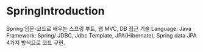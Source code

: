 # SpringIntroduction
Spring 입문-코드로 배우는 스프링 부트, 웹 MVC, DB 접근 기술
Language: Java 
Framework: Spring/ JDBC,  Jdbc Template, JPA(Hibernate), Spring data JPA 4가지 방식으로 코드 구현.
